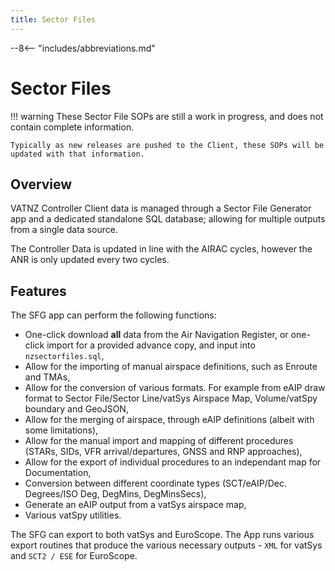 ```yaml
---
title: Sector Files
---
```


--8<-- "includes/abbreviations.md"

# Sector Files

!!! warning
    These Sector File SOPs are still a work in progress, and does not contain complete information. 

    Typically as new releases are pushed to the Client, these SOPs will be updated with that information.

## Overview

VATNZ Controller Client data is managed through a Sector File Generator app and a dedicated standalone SQL database; allowing for multiple outputs from a single data source. 

The Controller Data is updated in line with the AIRAC cycles, however the ANR is only updated every two cycles.

## Features 

The SFG app can perform the following functions:

*  One-click download **all** data from the Air Navigation Register, or one-click import for a provided advance copy, and input into `nzsectorfiles.sql`,
*  Allow for the importing of manual airspace definitions, such as Enroute and TMAs,
*  Allow for the conversion of various formats. For example from eAIP draw format to Sector File/Sector Line/vatSys Airspace Map, Volume/vatSpy boundary and GeoJSON,
*  Allow for the merging of airspace, through eAIP definitions (albeit with some limitations),
*  Allow for the manual import and mapping of different procedures (STARs, SIDs, VFR arrival/departures, GNSS and RNP approaches),
*  Allow for the export of individual procedures to an independant map for Documentation,
*  Conversion between different coordinate types (SCT/eAIP/Dec. Degrees/ISO Deg, DegMins, DegMinsSecs),
*  Generate an eAIP output from a vatSys airspace map,
*  Various vatSpy utilities.

The SFG can export to both vatSys and EuroScope. The App runs various export routines that produce the various necessary outputs - `XML` for vatSys and `SCT2 / ESE` for EuroScope.


